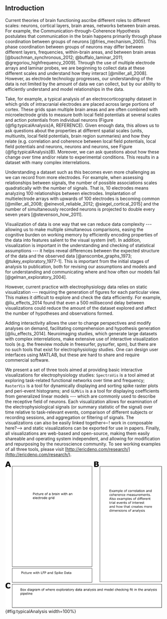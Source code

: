 ## Introduction
Current theories of brain functioning ascribe different roles to different scales: neurons, cortical layers, brain areas, networks between brain areas. For example, the Communication-through-Coherence Hypothesis postulates that communication in the brain happens primarily through phase coordination between groups of neurons [@fries_mechanism_2005]. This phase coordination between groups of neurons may differ between different layers, frequencies, within-brain areas, and between brain areas [@buschman_synchronous_2012; @buffalo_laminar_2011; @gregoriou_highfrequency_2009]. Through the use of multiple electrode arrays and laminar probes, we are beginning to collect data at these different scales and understand how they interact [@miller_all_2008]. However, as electrode technology progresses, our understanding of the data is not limited by the amount of data we can collect, but by our ability to efficiently understand and model relationships in the data.

Take, for example, a typical analysis of an electrocorticography dataset in which grids of intracranial electrodes are placed across large portions of cortex. These grids span multiple brain areas and are often combined with microelectrode grids to measure both local field potentials at several scales and action potentials from individual neurons (Figure {@fig:typicalAnalysis}A, REFERENCE). Given enough data, this allows us to ask questions about the properties at different spatial scales (units, multiunits, local field potentials, brain region summaries) and how they relate (e.g. correlation and coherence between local field potentials, local field potentials and neurons, neurons and neurons, see Figure {@fig:typicalAnalysis}B). Moreover, we can ask questions about how these change over time and/or relate to experimental conditions. This results in a dataset with many complex interrelations.

Understanding a dataset such as this becomes even more challenging as we can record from more electrodes. For example, when assessing relationships between signals, the number of possible associations scales quadratically with the number of signals. That is, 10 electrodes means analyzing 100 relationships between electrodes. Implantation of multielectrode arrays with upwards of 100 electrodes is becoming common [@miller_all_2008; @einevoll_reliable_2012; @siegel_cortical_2015] and the number of simultaneously recorded neurons is projected to double every seven years [@stevenson_how_2011].

Visualization of data is one way that we can reduce data complexity --- allowing us to make multiple simultaneous comparisons, easing the cognitive burden on working memory by efficiently encoding properties of the data into features salient to the visual system (ref). In addition, visualization is important in the understanding and checking of statistical assumptions --- it helps reveal differences between the expected structure of the data and the observed data [@anscombe_graphs_1973; @tukey_exploratory_1977-1]. This is important from the initial stages of analysis to publication, both for revising our assumptions and models and for understanding and communicating where and how often our models fail [@gelman_exploratory_2004].

However, current practice with electrophysiology data relies on static visualization --- requiring the generation of figures for each particular view. This makes it difficult to explore and check the data efficiently. For example, @liu_effects_2014 found that even a 500 millisecond delay between visualizations could reduce the amount of the dataset explored and affect the number of hypotheses and observations formed.

Adding interactivity allows the user to change perspectives and modify analyses on demand, facilitating comprehension and hypothesis generation [@liu_effects_2014]. Neuroimaging studies, which generate large datasets with complex interrelations, make extensive use of interactive visualization tools (e.g. the freeview module in freesurfer, pysurfer, spm), but there are no such tools that exist for electrophysiology studies. One can design user interfaces using MATLAB, but these are hard to share and require commercial software.

We present a set of three tools aimed at providing basic interactive visualizations for electrophysiology studies: `SpectraVis` is a tool aimed at exploring task-related functional networks over time and frequency; `RasterVis` is a tool for dynamically displaying and sorting spike raster plots and peri-event histograms; and `GLMVis` is a a tool for displaying coefficients from generalized linear models --- which are commonly used to describe the receptive field of neurons. Each visualization allows for examination of the electrophysiological signals (or summary statistic of the signal) over time relative to task-relevant events, comparison of different subjects or recording sessions, and aggregation or filtering of signals. The visualizations can also be easily linked together<--! work in composable here?--> and static visualizations can be exported for use in papers. Finally, all visualizations are web-based and open-source, making them easily shareable and operating system independent, and allowing for modification and repurposing by the neuroscience community. To see working examples of all three tools, please visit [http://ericdeno.com/research/](http://ericdeno.com/research/).

![Typical Analysis.](figures/typicalAnalysis.png){#fig:typicalAnalysis width=100%}
